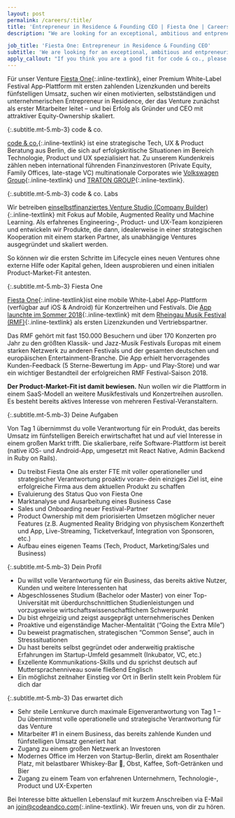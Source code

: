 ```yaml
---
layout: post
permalink: /careers/:title/
title: 'Entrepreneur in Residence & Founding CEO | Fiesta One | Careers at code & co. Labs'
description: "We are looking for an exceptional, ambitious and entpreneurial Co-Founder and CEO to lead and grow our venture Fiesta One, a premium white-label festival app platform."

job_title: 'Fiesta One: Entrepreneur in Residence & Founding CEO'
subtitle: 'We are looking for an exceptional, ambitious and entpreneurial Co-Founder and CEO to lead and grow our venture Fiesta One, a premium white-label festival app platform.'
apply_callout: "If you think you are a good fit for code & co., please reach out with your LinkedIn profile, a cover letter, and an example of your work that you're proud of. We look forward to hearing from you!"
---
```


Für unser Venture ​[Fiesta One​](http://www.fiestaone.com/){:.inline-textlink}, einer Premium White-Label Festival App-Plattform mit ersten zahlenden Lizenzkunden und bereits fünfstelligen Umsatz, suchen wir einen motivierten, selbstständigen und unternehmerischen Entrepreneur in Residence, der das Venture zunächst als erster Mitarbeiter leitet – und bei Erfolg als Gründer und CEO mit attraktiver Equity-Ownership skaliert.

{:.subtitle.mt-5.mb-3}
code & co.

[code & co.​](http://www.codeandco.com/){:.inline-textlink} ist eine strategische Tech, UX & Product Beratung aus Berlin, die sich auf erfolgskritische Situationen im Bereich Technologie, Product und UX spezialisiert hat. Zu unserem Kundenkreis zählen neben international führenden Finanzinvestoren (Private Equity, Family Offices, late-stage VC) multinationale Corporates wie ​[Volkswagen Group​](https://www.codeandco.com/consulting/platform-sprint/case-study/volkswagen-group/){:.inline-textlink} und [TRATON GROUP](https://traton-newsroom.com/){:.inline-textlink}.

{:.subtitle.mt-5.mb-3}
code & co. Labs

Wir betreiben [ein ​selbstfinanziertes Venture Studio (Company Builder)​](https://www.codeandco.com/labs/){:.inline-textlink} mit Fokus auf Mobile, Augmented Reality und Machine Learning. Als erfahrenes Engineering-, Product- und UX-Team konzipieren und entwickeln wir Produkte, die dann, idealerweise in einer strategischen Kooperation mit einem starken Partner, als unabhängige Ventures ausgegründet und skaliert werden.

So können wir die ersten Schritte im Lifecycle eines neuen Ventures ohne externe Hilfe oder Kapital gehen, Ideen ausprobieren und einen initialen Product-Market-Fit antesten.

{:.subtitle.mt-5.mb-3}
Fiesta One

[Fiesta One​](http://www.fiestaone.com/){:.inline-textlink}​ ist eine mobile White-Label App-Plattform (verfügbar auf iOS & Android) für Konzertreihen und Festivals. Die [App​ launchte im Sommer 2018](https://www.rheingau-musik-festival-app.de/){:.inline-textlink} ​mit dem [Rheingau Musik Festival ​(RMF)​](https://www.rheingau-musik-festival-app.de/){:.inline-textlink}​ als ersten Lizenzkunden und  Vertriebspartner.

Das RMF gehört mit fast 150.000 Besuchern und über 170 Konzerten pro Jahr zu den größten Klassik- und Jazz-Musik Festivals Europas mit einem starken Netzwerk zu anderen Festivals und der gesamten deutschen und europäischen Entertainment-Branche. Die App erhielt hervorragendes Kunden-Feedback (5 Sterne-Bewertung im App- und Play-Store) und war ein wichtiger Bestandteil der erfolgreichen RMF Festival-Saison 2018.

<b>Der Product-Market-Fit ist damit bewiesen.</b> Nun wollen wir die Plattform in einem SaaS-Modell an weitere Musikfestivals und Konzertreihen ausrollen. Es besteht bereits aktives Interesse von mehreren Festival-Veranstaltern.

{:.subtitle.mt-5.mb-3}
Deine Aufgaben

Von Tag 1 übernimmst du volle Verantwortung für ein Produkt, das bereits Umsatz im fünfstelligen Bereich erwirtschaftet hat und auf viel Interesse in einem großen Markt trifft. Die skalierbare, reife Software-Plattform ist bereit (native iOS- und Android-App, umgesetzt mit React Native, Admin Backend in Ruby on Rails).

- Du treibst Fiesta One als erster FTE mit voller operationeller und strategischer Verantwortung proaktiv voran– dein einziges Ziel ist, eine erfolgreiche Firma aus dem aktuellen Produkt zu schaffen
- Evaluierung des Status Quo von Fiesta One
- Marktanalyse und Ausarbeitung eines Business Case
- Sales und Onboarding neuer Festival-Partner
- Product Ownership mit dem priorisierten Umsetzen möglicher neuer Features (z.B. Augmented Reality Bridging von physischem Konzertheft und App, Live-Streaming, Ticketverkauf, Integration von Sponsoren, etc.)
- Aufbau eines eigenen Teams (Tech, Product, Marketing/Sales und Business)

{:.subtitle.mt-5.mb-3}
Dein Profil

- Du willst volle Verantwortung für ein Business, das bereits aktive Nutzer, Kunden und weitere Interessenten hat
- Abgeschlossenes Studium (Bachelor oder Master) von einer Top-Universität mit überdurchschnittlichen Studienleistungen und vorzugsweise wirtschaftswissenschaftlichem Schwerpunkt
- Du bist ehrgeizig und zeigst ausgeprägt unternehmerisches Denken
- Proaktive und eigenständige Macher-Mentalität (“Going the Extra Mile”)
- Du beweist pragmatischen, strategischen “Common Sense”, auch in Stresssituationen
- Du hast bereits selbst gegründet oder anderweitig praktische Erfahrungen im Startup-Umfeld gesammelt (Inkubator, VC, etc.)
- Exzellente Kommunikations-Skills und du sprichst deutsch auf Muttersprachenniveau sowie fließend Englisch
- Ein möglichst zeitnaher Einstieg vor Ort in Berlin stellt kein Problem für dich dar

{:.subtitle.mt-5.mb-3}
Das erwartet dich

- Sehr steile Lernkurve durch maximale Eigenverantwortung von Tag 1 – Du übernimmst volle operationelle und strategische Verantwortung für das Venture
- Mitarbeiter #1 in einem Business, das bereits zahlende Kunden und fünfstelligen Umsatz generiert hat
- Zugang zu einem großen Netzwerk an Investoren
- Modernes Office im Herzen von Startup-Berlin, direkt am Rosenthaler Platz, mit belastbarer Whiskey-Bar 🌝, Obst, Kaffee, Soft-Getränken und Bier
- Zugang zu einem Team von erfahrenen Unternehmern, Technologie-, Product und UX-Experten

Bei Interesse bitte aktuellen Lebenslauf mit kurzem Anschreiben via E-Mail an [join@codeandco.com](mailto:join@codeandco.com){:.inline-textlink}​. Wir freuen uns, von dir zu hören.

